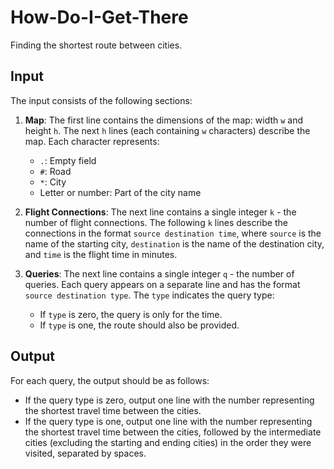 # How-Do-I-Get-There

Finding the shortest route between cities.

## Input

The input consists of the following sections:

1. **Map**: The first line contains the dimensions of the map: width `w` and height `h`. The next `h` lines (each containing `w` characters) describe the map. Each character represents:
   - `.`: Empty field
   - `#`: Road
   - `*`: City
   - Letter or number: Part of the city name

2. **Flight Connections**: The next line contains a single integer `k` - the number of flight connections. The following `k` lines describe the connections in the format `source destination time`, where `source` is the name of the starting city, `destination` is the name of the destination city, and `time` is the flight time in minutes.

3. **Queries**: The next line contains a single integer `q` - the number of queries. Each query appears on a separate line and has the format `source destination type`. The `type` indicates the query type:
   - If `type` is zero, the query is only for the time.
   - If `type` is one, the route should also be provided.

## Output

For each query, the output should be as follows:

- If the query type is zero, output one line with the number representing the shortest travel time between the cities.
- If the query type is one, output one line with the number representing the shortest travel time between the cities, followed by the intermediate cities (excluding the starting and ending cities) in the order they were visited, separated by spaces.

